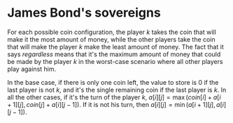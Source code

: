 # James Bond's sovereigns

For each possible coin configuration, the player $k$ takes the coin that will make it the most amount of money, while the other players take the coin that will make the player $k$ make the least amount of money. The fact that it says _regardless_ means that it's the maximum amount of money that could be made by the player $k$ in the worst-case scenario where all other players play against him.

In the base case, if there is only one coin left, the value to store is 0 if the last player is not $k$, and it's the single remaining coin if the last player is $k$. In all the other cases, if it's the turn of the player $k$, $a[i][j] = \max(coin[i] + a[i+1][j], coin[j] + a[i][j-1])$. If it is not his turn, then $a[i][j] = \min(a[i+1][j], a[i][j-1])$.